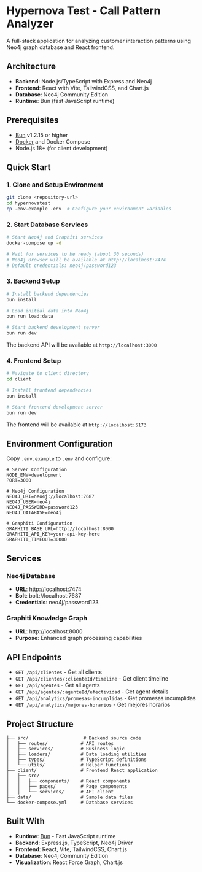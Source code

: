 # Hypernova Test - Call Pattern Analyzer

A full-stack application for analyzing customer interaction patterns using Neo4j graph database and React frontend.

## Architecture

- **Backend**: Node.js/TypeScript with Express and Neo4j
- **Frontend**: React with Vite, TailwindCSS, and Chart.js
- **Database**: Neo4j Community Edition
- **Runtime**: Bun (fast JavaScript runtime)

## Prerequisites

- [Bun](https://bun.sh) v1.2.15 or higher
- [Docker](https://docker.com) and Docker Compose
- Node.js 18+ (for client development)

## Quick Start

### 1. Clone and Setup Environment

```bash
git clone <repository-url>
cd hypernovatest
cp .env.example .env  # Configure your environment variables
```

### 2. Start Database Services

```bash
# Start Neo4j and Graphiti services
docker-compose up -d

# Wait for services to be ready (about 30 seconds)
# Neo4j Browser will be available at http://localhost:7474
# Default credentials: neo4j/password123
```

### 3. Backend Setup

```bash
# Install backend dependencies
bun install

# Load initial data into Neo4j
bun run load:data

# Start backend development server
bun run dev
```

The backend API will be available at `http://localhost:3000`

### 4. Frontend Setup

```bash
# Navigate to client directory
cd client

# Install frontend dependencies
bun install

# Start frontend development server
bun run dev
```

The frontend will be available at `http://localhost:5173`

## Environment Configuration

Copy `.env.example` to `.env` and configure:

```env
# Server Configuration
NODE_ENV=development
PORT=3000

# Neo4j Configuration
NEO4J_URI=neo4j://localhost:7687
NEO4J_USER=neo4j
NEO4J_PASSWORD=password123
NEO4J_DATABASE=neo4j

# Graphiti Configuration
GRAPHITI_BASE_URL=http://localhost:8000
GRAPHITI_API_KEY=your-api-key-here
GRAPHITI_TIMEOUT=30000
```

## Services

### Neo4j Database
- **URL**: http://localhost:7474
- **Bolt**: bolt://localhost:7687
- **Credentials**: neo4j/password123

### Graphiti Knowledge Graph
- **URL**: http://localhost:8000
- **Purpose**: Enhanced graph processing capabilities

## API Endpoints

- `GET /api/clientes` - Get all clients
- `GET /api/clientes/:clienteId/timeline` - Get client timeline
- `GET /api/agentes` - Get all agents
- `GET /api/agentes/:agenteId/efectividad` - Get agent details  
- `GET /api/analytics/promesas-incumplidas` - Get promesas incumplidas 
- `GET /api/analytics/mejores-horarios` - Get mejores horarios

## Project Structure

```
├── src/                    # Backend source code
│   ├── routes/            # API routes
│   ├── services/          # Business logic
│   ├── loaders/           # Data loading utilities
│   ├── types/             # TypeScript definitions
│   └── utils/             # Helper functions
├── client/                # Frontend React application
│   ├── src/
│   │   ├── components/    # React components
│   │   ├── pages/         # Page components
│   │   └── services/      # API client
├── data/                  # Sample data files
└── docker-compose.yml     # Database services
```

## Built With

- **Runtime**: [Bun](https://bun.sh) - Fast JavaScript runtime
- **Backend**: Express.js, TypeScript, Neo4j Driver
- **Frontend**: React, Vite, TailwindCSS, Chart.js
- **Database**: Neo4j Community Edition
- **Visualization**: React Force Graph, Chart.js
